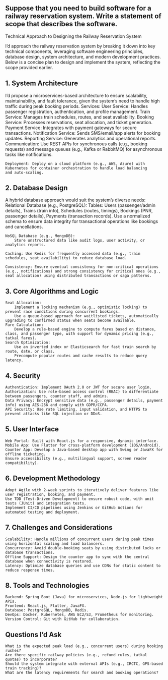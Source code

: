 <!-- SESSION 1 -->

## Suppose that you need to build software for a railway reservation system. Write a statement of scope that describes the software.

Technical Approach to Designing the Railway Reservation System

I’d approach the railway reservation system by breaking it down into key technical components, leveraging software engineering principles, database design, system architecture, and modern development practices. Below is a concise plan to design and implement the system, reflecting the scope provided earlier.

## 1. System Architecture
I’d propose a microservices-based architecture to ensure scalability, maintainability, and fault tolerance, given the system’s need to handle high traffic during peak booking periods.
    Services:
        User Service: Handles passenger registration, authentication, and profile management.
        Train Service: Manages train schedules, routes, and seat availability.
        Booking Service: Processes reservations, seat allocation, and ticket generation.
        Payment Service: Integrates with payment gateways for secure transactions.
        Notification Service: Sends SMS/email/app alerts for booking updates.
        Reporting Service: Generates analytics and operational reports.
    Communication: Use REST APIs for synchronous calls (e.g., booking requests) and message queues (e.g., Kafka or RabbitMQ) for asynchronous tasks like notifications.

    Deployment: Deploy on a cloud platform (e.g., AWS, Azure) with Kubernetes for container orchestration to handle load balancing 
    and auto-scaling.

## 2. Database Design
A hybrid database approach would suit the system’s diverse needs:
    Relational Database (e.g., PostgreSQL):
        Tables: Users (passenger/admin details), Trains (train info), Schedules (routes, timings), Bookings (PNR, passenger details), Payments (transaction records).
        Use a normalized schema to ensure data integrity for transactional operations like bookings and cancellations.

    NoSQL Database (e.g., MongoDB):
        Store unstructured data like audit logs, user activity, or analytics reports.

    Caching: Use Redis for frequently accessed data (e.g., train schedules, seat availability) to reduce database load.

    Consistency: Ensure eventual consistency for non-critical operations (e.g., notifications) and strong consistency for critical ones (e.g., seat allocation) using distributed transactions or saga patterns.

## 3. Core Algorithms and Logic

    Seat Allocation:
        Implement a locking mechanism (e.g., optimistic locking) to prevent race conditions during concurrent bookings.
        Use a queue-based approach for waitlisted tickets, automatically upgrading to confirmed status when seats become available.
    Fare Calculation:
        Develop a rule-based engine to compute fares based on distance, class, and passenger type, with support for dynamic pricing (e.g., tatkal fares).
    Search Optimization:
        Use an inverted index or Elasticsearch for fast train search by route, date, or class.
        Precompute popular routes and cache results to reduce query latency.

## 4. Security
    Authentication: Implement OAuth 2.0 or JWT for secure user login.
    Authorization: Use role-based access control (RBAC) to differentiate between passengers, counter staff, and admins.
    Data Privacy: Encrypt sensitive data (e.g., passenger details, payment info) using AES-256 and comply with GDPR/CCPA.
    API Security: Use rate limiting, input validation, and HTTPS to prevent attacks like SQL injection or DDoS.

## 5. User Interface
    Web Portal: Built with React.js for a responsive, dynamic interface.
    Mobile App: Use Flutter for cross-platform development (iOS/Android).
    Counter App: Develop a Java-based desktop app with Swing or JavaFX for offline ticketing.
    Ensure accessibility (e.g., multilingual support, screen reader compatibility).

## 6. Development Methodology
    Adopt Agile with 2-week sprints to iteratively deliver features like user registration, booking, and payment.
    Use TDD (Test-Driven Development) to ensure robust code, with unit tests (JUnit) and integration tests.
    Implement CI/CD pipelines using Jenkins or GitHub Actions for automated testing and deployment.

## 7. Challenges and Considerations
    Scalability: Handle millions of concurrent users during peak times using horizontal scaling and load balancers.
    Concurrency: Avoid double-booking seats by using distributed locks or database transactions.
    Offline Support: Design the counter app to sync with the central database when connectivity is restored.
    Latency: Optimize database queries and use CDNs for static content to reduce response times.

## 8. Tools and Technologies
    Backend: Spring Boot (Java) for microservices, Node.js for lightweight APIs.
    Frontend: React.js, Flutter, JavaFX.
    Database: PostgreSQL, MongoDB, Redis.
    DevOps: Docker, Kubernetes, AWS EC2/S3, Prometheus for monitoring.
    Version Control: Git with GitHub for collaboration.

## Questions I’d Ask

    What is the expected peak load (e.g., concurrent users) during booking rushes?
    Are there specific railway policies (e.g., refund rules, tatkal quotas) to incorporate?
    Should the system integrate with external APIs (e.g., IRCTC, GPS-based train tracking)?
    What are the latency requirements for search and booking operations?
